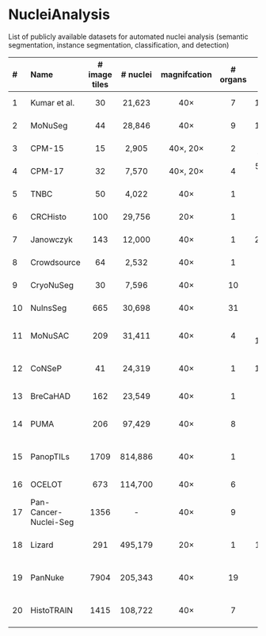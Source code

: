 # NucleiAnalysis
List of publicly available datasets for automated nuclei analysis (semantic segmentation, instance segmentation, classification, and detection)


|  #  | Name         | # image tiles | # nuclei | magnifcation | # organs | tile size (pixels)  | annotation |          main task(s)          | staining |                                             Link                                              |
|:---|:-------------|:-------------:|:--------:|  :---: |:--------:|:-------------------:|:----------:|:------------------------------:| :---: |:---------------------------------------------------------------------------------------------:|
| 1  | Kumar et al.          | 30    | 21,623   | 40×      |  7  |      1000×1000      | manual          |         Instance Seg.          | H&E | [paper](https://doi.org/10.1109/TMI.2017.2677499 )                   |
| 2  | MoNuSeg               | 44    | 28,846   | 40×      |  9  |      1000×1000      | manual          |         Instance Seg.          | H&E | [paper](10.1109/TMI.2017.2677499)                                    |
| 3  | CPM-15                | 15    | 2,905    | 40×, 20× |  2  |  400×400, 600×1000  | manual          |         Instance Seg.          | H&E | [paper](10.3389/fbioe.2019.00053)                                    |
| 4  | CPM-17                | 32    | 7,570    | 40×, 20× |  4  | 500×500 to 600×600  | manual          |         Instance Seg.          | H&E | [paper](10.3389/fbioe.2019.00053)                                    |
| 5  | TNBC                  | 50    | 4,022    | 40×      |  1  |       512×512       | manual          |         Instance Seg.          | H&E | [paper](10.1109/TMI.2018.2865709)                                    |
| 6  | CRCHisto              | 100   | 29,756   | 20×      |  1  |       500×500       | manual          |         Instance Seg.          | H&E | [paper](10.1109/TMI.2016.2525803)                                    |
| 7  | Janowczyk             | 143   | 12,000   | 40×      |  1  |      2000×2000      | manual          |         Instance Seg.          | H&E | [paper](https://andrewjanowczyk.com/use-case-1-nuclei-segmentation/) |
| 8  | Crowdsource           | 64    | 2,532    | 40×      |  1  |       400×400       | manual          |         Instance Seg.          | H&E | [paper](10.1142/9789814644730_0029)                                  |
| 9  | CryoNuSeg             | 30    | 7,596    | 40×      |  10 |       512×512       | manual          |         Instance Seg.          | H&E | [paper](https://doi.org/10.1016/j.compbiomed.2021.104349)            |
| 10 | NuInsSeg              | 665   | 30,698   | 40×      |  31 |       512×512       | manual          |         Instance Seg.          | H&E | [paper](https://doi.org/10.1038/s41597-024-03117-2)                  |  
| 11 | MoNuSAC               | 209   | 31,411   | 40×      |  4  | 81×113 to 1422×2162 | manual          | Instance Seg. & Classification | H&E | [paper](https://doi.org/10.1109/TMI.2021.3085712)                    |
| 12 | CoNSeP                | 41    | 24,319   | 40×      |  1  |      1000×1000      | manual          | Instance Seg. & Classification | H&E | [paper](https://doi.org/10.1016/j.media.2019.101563)                 |
| 13 | BreCaHAD              | 162   | 23,549   | 40×      |  1  |     1360 × 1024     | manual          | Detection & Classification     | H&E | [paper](https://doi.org/10.1186/s13104-019-4121-7)                   | 
| 14 | PUMA                  | 206   | 97,429   | 40×      |  8  |     1024 × 1024     | manual          | Instance Seg. & Classification | H&E | [paper](https://doi.org/10.1093/gigascience/giaf011)                 | 
| 15 | PanopTILs             | 1709  | 814,886  | 40×      |  1  |     1024 × 1024     | semi-auto       | Instance Seg. & Classification | H&E | [paper](https://doi.org/10.1101/2022.01.08.22268814 )                | 
| 16 | OCELOT                | 673   | 114,700  | 40×      |  6  |     1024 × 1024     | manual          | Detection & Classification     | H&E | [paper](https://doi.org/10.1109/cvpr52729.2023.02289)                | 
| 17 | Pan-Cancer-Nuclei-Seg | 1356  | -        | 40×      |  9  |     256 × 256       | manual+semi-auto| Instance Seg.                  | H&E | [paper](https://doi.org/10.7937/TCIA.2019.4A4DKP9U)                  | 
| 18 | Lizard                | 291   | 495,179  | 20×      |  1  |     1016 × 917      | semi-auto       | Instance Seg. & Classification | H&E | [paper](https://doi.org/10.48550/arXiv.2108.11195)                   | 
| 19 | PanNuke               | 7904  | 205,343  | 40×      |  19 |     224 × 224       | semi-auto       | Instance Seg. & Classification | H&E | [paper](https://doi.org/10.48550/arXiv.2003.10778)                   |    
| 20 | HistoTRAIN            | 1415  | 108,722  | 40×      |  7  |     448 × 448       | semi-auto       | Instance Seg. & Classification | H&E | [paper](https://arxiv.org/abs/2508.09926)                            |              
